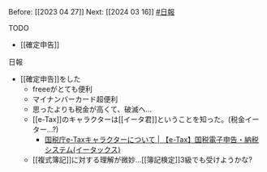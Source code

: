 Before: [[2023 04 27]]
Next: [[2024 03 16]]
[#日報](日報)

TODO
- [[確定申告]]

日報
- [[確定申告]]をした
	- freeeがとても便利
	- マイナンバーカード超便利
	- 思ったよりも税金が高くて、破滅へ…
	- [[e-Tax]]のキャラクターは[[イータ君]]ということを知った。(税金イーター…?)
		- [国税庁e-Taxキャラクターについて | 【e-Tax】国税電子申告・納税システム(イータックス)](https://www.e-tax.nta.go.jp/chuijiko/e-ta.htm)
	- [[複式簿記]]に対する理解が微妙…[[簿記検定]]3級でも受けようかな?

